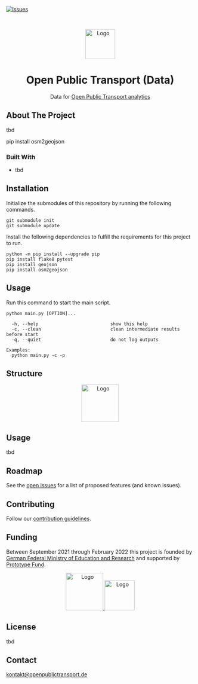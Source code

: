 [![Issues](https://img.shields.io/github/issues/open-public-transport/open-public-transport-data)](https://github.com/open-public-transport/open-public-transport-data/issues)

<br />
<p align="center">
  <a href="https://github.com/open-public-transport/open-public-transport-data">
    <img src="img/logo_with_text.png" alt="Logo" height="80">
  </a>

  <h1 align="center">Open Public Transport (Data)</h1>

  <p align="center">
    Data for <a href="https://github.com/fom-big-data-bike-path-quality/fom-big-data-bike-path-quality-analytics" target="_blank">Open
     Public Transport analytics</a> 
  </p>
</p>

## About The Project

tbd

pip install osm2geojson

### Built With

* tbd

## Installation

Initialize the submodules of this repository by running the following commands.

```shell script
git submodule init
git submodule update
```

Install the following dependencies to fulfill the requirements for this project to run.

```shell script
python -m pip install --upgrade pip
pip install flake8 pytest
pip install geojson
pip install osm2geojson
```

## Usage

Run this command to start the main script.

```shell script
python main.py [OPTION]...

  -h, --help                           show this help
  -c, --clean                          clean intermediate results before start
  -q, --quiet                          do not log outputs

Examples:
  python main.py -c -p
```

## Structure

<p align="center">
  <img src="img/data.png" alt="Logo" height="100">
</p>

## Usage

tbd

## Roadmap

See the [open issues](https://github.com/open-public-transport/open-public-transport-data/issues) for a list of proposed features (and
 known issues).

## Contributing

Follow our [contribution guidelines](./CONTRIBUTING.md).

## Funding

Between September 2021 through February 2022 this project is founded by [German Federal Ministry of Education and Research](https://www.bmbf.de/bmbf/en/home/home_node.html) and supported by [Prototype Fund](https://prototypefund.de/).

<p align="center">
  <a href="https://www.bmbf.de/bmbf/en/home/home_node.html">
    <img src="img/logo-bmbf.svg" alt="Logo" height="100">
  </a>
  <a href="https://prototypefund.de/">
    <img src="img/logo-ptf.svg" alt="Logo" height="80">
  </a>
</p>

## License

tbd

## Contact

kontakt@openpublictransport.de
